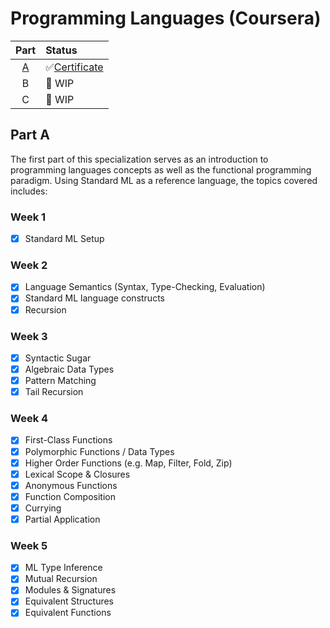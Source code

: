 # Programming Languages (Coursera)

|     Part     |  Status  |
|     :---:    |   :---   |
| [A](#part-a) | ✅[Certificate](https://www.coursera.org/account/accomplishments/verify/AN5CYX8PMXBV) |
|       B      |  🚧 WIP  |
|       C      |  🚧 WIP  |

## Part A
The first part of this specialization serves as an introduction to programming languages concepts as well as the functional programming paradigm. Using Standard ML as a reference language, the topics covered includes:

### Week 1
- [x] Standard ML Setup

### Week 2
- [x] Language Semantics (Syntax, Type-Checking, Evaluation)
- [x] Standard ML language constructs
- [x] Recursion

### Week 3
- [x] Syntactic Sugar
- [x] Algebraic Data Types
- [x] Pattern Matching
- [x] Tail Recursion

### Week 4
- [x] First-Class Functions
- [x] Polymorphic Functions / Data Types
- [x] Higher Order Functions (e.g. Map, Filter, Fold, Zip)
- [x] Lexical Scope & Closures
- [x] Anonymous Functions
- [x] Function Composition
- [x] Currying
- [x] Partial Application

### Week 5
- [x] ML Type Inference
- [x] Mutual Recursion
- [x] Modules & Signatures
- [x] Equivalent Structures
- [x] Equivalent Functions
